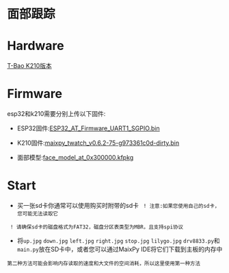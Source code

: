 # 面部跟踪

# Hardware

[T-Bao K210版本](https://www.aliexpress.com/item/1005001511367578.html)

# Firmware

esp32和k210需要分别上传以下固件:

- ESP32固件:[ESP32_AT_Firmware_UART1_SGPIO.bin](../../firmware/ESP32_AT_Firmware_UART1_SGPIO.bin)

- K210固件:[maixpy_twatch_v0.6.2-75-g973361c0d-dirty.bin](../..//firmware/maixpy_twatch_v0.6.2-75-g973361c0d-dirty.bin)

- 面部模型:[face_model_at_0x300000.kfpkg](./face_model_at_0x300000.kfpkg)

# Start

- 买一张sd卡你通常可以使用购买时附带的sd卡
` ! 注意:如果您使用自己的sd卡，您可能无法读取它`

` ! 请确保sd卡的磁盘格式为FAT32，磁盘分区表类型为MBR，且支持spi协议`

- 将` up.jpg ` ` down.jpg ` ` left.jpg ` ` right.jpg ` ` stop.jpg ` ` lilygo.jpg ` ` drv8833.py `和` main.py `放在SD卡中，或者您可以通过MaixPy IDE将它们下载到主板的内存中

`第二种方法可能会影响内存读取的速度和大文件的空间消耗，所以这里使用第一种方法`